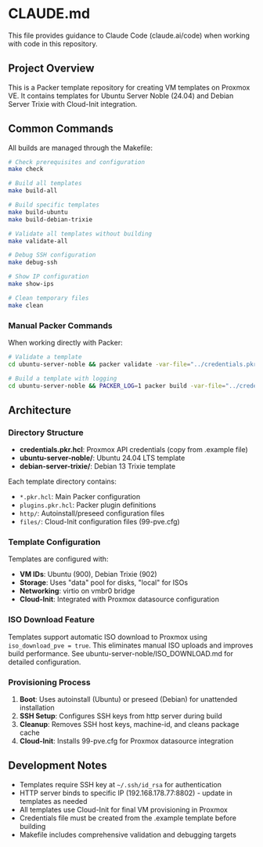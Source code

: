 # CLAUDE.md

This file provides guidance to Claude Code (claude.ai/code) when working with code in this repository.

## Project Overview

This is a Packer template repository for creating VM templates on Proxmox VE. It contains templates for Ubuntu Server Noble (24.04) and Debian Server Trixie with Cloud-Init integration.

## Common Commands

All builds are managed through the Makefile:

```bash
# Check prerequisites and configuration
make check

# Build all templates
make build-all

# Build specific templates
make build-ubuntu
make build-debian-trixie

# Validate all templates without building
make validate-all

# Debug SSH configuration
make debug-ssh

# Show IP configuration
make show-ips

# Clean temporary files
make clean
```

### Manual Packer Commands

When working directly with Packer:

```bash
# Validate a template
cd ubuntu-server-noble && packer validate -var-file="../credentials.pkr.hcl" ubuntu-server-noble.pkr.hcl

# Build a template with logging
cd ubuntu-server-noble && PACKER_LOG=1 packer build -var-file="../credentials.pkr.hcl" ubuntu-server-noble.pkr.hcl
```

## Architecture

### Directory Structure

- **credentials.pkr.hcl**: Proxmox API credentials (copy from .example file)
- **ubuntu-server-noble/**: Ubuntu 24.04 LTS template
- **debian-server-trixie/**: Debian 13 Trixie template

Each template directory contains:
- `*.pkr.hcl`: Main Packer configuration
- `plugins.pkr.hcl`: Packer plugin definitions
- `http/`: Autoinstall/preseed configuration files
- `files/`: Cloud-Init configuration files (99-pve.cfg)

### Template Configuration

Templates are configured with:
- **VM IDs**: Ubuntu (900), Debian Trixie (902)
- **Storage**: Uses "data" pool for disks, "local" for ISOs
- **Networking**: virtio on vmbr0 bridge
- **Cloud-Init**: Integrated with Proxmox datasource configuration

### ISO Download Feature

Templates support automatic ISO download to Proxmox using `iso_download_pve = true`. This eliminates manual ISO uploads and improves build performance. See ubuntu-server-noble/ISO_DOWNLOAD.md for detailed configuration.

### Provisioning Process

1. **Boot**: Uses autoinstall (Ubuntu) or preseed (Debian) for unattended installation
2. **SSH Setup**: Configures SSH keys from http server during build
3. **Cleanup**: Removes SSH host keys, machine-id, and cleans package cache
4. **Cloud-Init**: Installs 99-pve.cfg for Proxmox datasource integration

## Development Notes

- Templates require SSH key at `~/.ssh/id_rsa` for authentication
- HTTP server binds to specific IP (192.168.178.77:8802) - update in templates as needed
- All templates use Cloud-Init for final VM provisioning in Proxmox
- Credentials file must be created from the .example template before building
- Makefile includes comprehensive validation and debugging targets